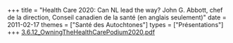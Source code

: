 +++
title = "Health Care 2020: Can NL lead the way? John G. Abbott, chef de la direction, Conseil canadien de la santé (en anglais seulement)"
date = 2011-02-17
themes = ["Santé des Autochtones"]
types = ["Présentations"]
+++
[3.6.12_OwningTheHealthCarePodium2020.pdf](/files/3.6.12_OwningTheHealthCarePodium2020.pdf)
